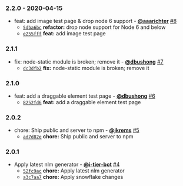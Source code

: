 ### 2.2.0 - 2020-04-15

* feat: add image test page & drop node 6 support - **[@aaarichter](https://github.com/aaarichter)** [#8](https://github.com/testiumjs/testium-example-app/pull/8)
  - [`5dba6bc`](https://github.com/testiumjs/testium-example-app/commit/5dba6bc746c2e652e2d6b390bbf75bb223fdab53) **refactor:** drop node support for Node 6 and below
  - [`e255fff`](https://github.com/testiumjs/testium-example-app/commit/e255fff35d24ce02d62922522b2d5b2fe499055c) **feat:** add image test page


### 2.1.1

* fix: node-static module is broken; remove it - **[@dbushong](https://github.com/dbushong)** [#7](https://github.com/testiumjs/testium-example-app/pull/7)
  - [`dc3dfb2`](https://github.com/testiumjs/testium-example-app/commit/dc3dfb2f7b4454a1a0598bdb08964433ddacb1e5) **fix:** node-static module is broken; remove it


### 2.1.0

* feat: add a draggable element test page - **[@dbushong](https://github.com/dbushong)** [#6](https://github.com/testiumjs/testium-example-app/pull/6)
  - [`8252fd6`](https://github.com/testiumjs/testium-example-app/commit/8252fd6015ca2505719739359837d1a9b734d3d1) **feat:** add a draggable element test page


### 2.0.2

* chore: Ship public and server to npm - **[@jkrems](https://github.com/jkrems)** [#5](https://github.com/testiumjs/testium-example-app/pull/5)
  - [`ad7d82e`](https://github.com/testiumjs/testium-example-app/commit/ad7d82ea92d4e155b0c7fe8222c9774a4223de5f) **chore:** Ship public and server to npm


### 2.0.1

* Apply latest nlm generator - **[@i-tier-bot](https://github.com/i-tier-bot)** [#4](https://github.com/testiumjs/testium-example-app/pull/4)
  - [`52fc9ac`](https://github.com/testiumjs/testium-example-app/commit/52fc9acf4e88eb598e3370d27f2db9515459f3f4) **chore:** Apply latest nlm generator
  - [`a3c7aa7`](https://github.com/testiumjs/testium-example-app/commit/a3c7aa7fbe889e099055232fb82eed51ea75ed2c) **chore:** Apply snowflake changes
